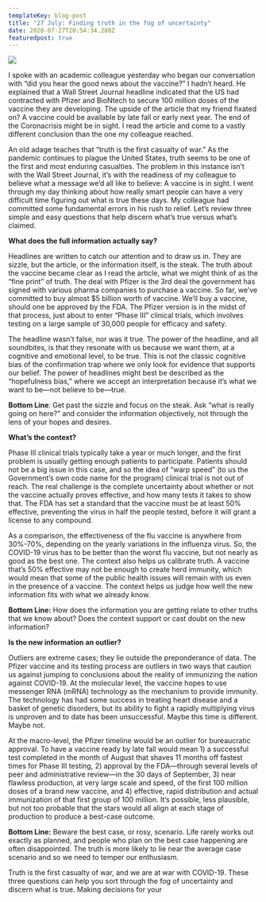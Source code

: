 ```yaml
---
templateKey: blog-post
title: "27 July: Finding truth in the fog of uncertainty"
date: 2020-07-27T20:54:34.280Z
featuredpost: true
---
```

![](/img/dreamstime_truth-compass.jpg)

I spoke with an academic colleague yesterday who began our conversation with “did you hear the good news about the vaccine?” I hadn’t heard. He explained that a Wall Street Journal headline indicated that the US had contracted with Pfizer and BioNtech to secure 100 million doses of the vaccine they are developing. The upside of the article that my friend fixated on? A vaccine could be available by late fall or early next year. The end of the Coronacrisis might be in sight. I read the article and come to a vastly different conclusion than the one my colleague reached.

An old adage teaches that “truth is the first casualty of war.” As the pandemic continues to plague the United States, truth seems to be one of the first and most enduring casualties. The problem in this instance isn’t with the Wall Street Journal, it’s with the readiness of my colleague to believe what a message we’d all like to believe: A vaccine is in sight. I went through my day thinking about how really smart people can have a very difficult time figuring out what is true these days. My colleague had committed some fundamental errors in his rush to relief. Let’s review three simple and easy questions that help discern what’s true versus what’s claimed.

**What does the full information actually say?**

Headlines are written to catch our attention and to draw us in. They are sizzle, but the article, or the information itself, is the steak. The truth about the vaccine became clear as I read the article, what we might think of as the “fine print” of truth. The deal with Pfizer is the 3rd deal the government has signed with various pharma companies to purchase a vaccine. So far, we’ve committed to buy almost $5 billion worth of vaccine. We’ll buy a vaccine, should one be approved by the FDA. The Pfizer version is in the midst of that process, just about to enter “Phase III” clinical trials, which involves testing on a large sample of 30,000 people for efficacy and safety.

The headline wasn’t false, nor was it true. The power of the headline, and all soundbites, is that they resonate with us because we want them, at a cognitive and emotional level, to be true. This is not the classic cognitive bias of the confirmation trap where we only look for evidence that supports our belief. The power of headlines might best be described as the “hopefulness bias,” where we accept an interpretation because it’s what we want to be—not believe to be—true.

**Bottom Line**: Get past the sizzle and focus on the steak. Ask “what is really going on here?” and consider the information objectively, not through the lens of your hopes and desires.

**What’s the context?**

Phase III clinical trials typically take a year or much longer, and the first problem is usually getting enough patients to participate. Patients should not be a big issue in this case, and so the idea of “warp speed” (to us the Government’s own code name for the program) clinical trial is not out of reach. The real challenge is the complete uncertainty about whether or not the vaccine actually proves effective, and how many tests it takes to show that. The FDA has set a standard that the vaccine must be at least 50% effective, preventing the virus in half the people tested, before it will grant a license to any compound.

As a comparison, the effectiveness of the flu vaccine is anywhere from 30%-70%, depending on the yearly variations in the influenza virus. So, the COVID-19 virus has to be better than the worst flu vaccine, but not nearly as good as the best one. The context also helps us calibrate truth. A vaccine that’s 50% effective may not be enough to create herd immunity, which would mean that some of the public health issues will remain with us even in the presence of a vaccine. The context helps us judge how well the new information fits with what we already know.

**Bottom Line:** How does the information you are getting relate to other truths that we know about? Does the context support or cast doubt on the new information?

**Is the new information an outlier?**

Outliers are extreme cases; they lie outside the preponderance of data. The Pfizer vaccine and its testing process are outliers in two ways that caution us against jumping to conclusions about the reality of immunizing the nation against COVID-19. At the molecular level, the vaccine hopes to use messenger RNA (mRNA) technology as the mechanism to provide immunity. The technology has had some success in treating heart disease and a basket of genetic disorders, but its ability to fight a rapidly multiplying virus is unproven and to date has been unsuccessful. Maybe this time is different. Maybe not.

At the macro-level, the Pfizer timeline would be an outlier for bureaucratic approval. To have a vaccine ready by late fall would mean 1) a successful test completed in the month of August that shaves 11 months off fastest times for Phase III testing, 2) approval by the FDA—through several levels of peer and administrative review—in the 30 days of September, 3) near flawless production, at very large scale and speed, of the first 100 million doses of a brand new vaccine, and 4) effective, rapid distribution and actual immunization of that first group of 100 million. It’s possible, less plausible, but not too probable that the stars would all align at each stage of production to produce a best-case outcome.

**Bottom Line:** Beware the best case, or rosy, scenario. Life rarely works out exactly as planned, and people who plan on the best case happening are often disappointed. The truth is more likely to lie near the average case scenario and so we need to temper our enthusiasm.

Truth is the first casualty of war, and we are at war with COVID-19. These three questions can help you sort through the fog of uncertainty and discern what is true. Making decisions for your

<!--EndFragment-->